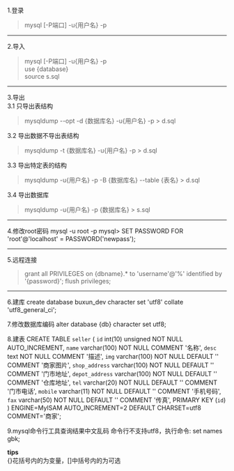 1.登录  
> mysql [-P端口] -u{用户名} -p

-------------------------------------------------------------------------------------------------------
2.导入  
> mysql [-P端口] -u{用户名} -p  
> use {database}  
> source s.sql  

-------------------------------------------------------------------------------------------------------
3.导出  
3.1 只导出表结构  
> mysqldump --opt -d {数据库名} -u{用户名} -p > d.sql  
 
3.2 导出数据不导出表结构  
> mysqldump -t {数据库名} -u{用户名} -p > d.sql  
  
3.3 导出特定表的结构
> mysqldump -u{用户名} -p -B {数据库名} --table {表名} > d.sql  

3.4 导出数据库
> mysqldump -u{用户名} -p {数据库名} > s.sql

-------------------------------------------------------------------------------------------------------
4.修改root密码
mysql -u root -p
mysql> SET PASSWORD FOR 'root'@'localhost' = PASSWORD('newpass');

-------------------------------------------------------------------------------------------------------
5.远程连接
> grant all PRIVILEGES on {dbname}.* to 'username'@'%' identified by '{password}';
> flush privileges;

-------------------------------------------------------------------------------------------------------
6.建库
create database buxun_dev character set 'utf8' collate 'utf8_general_ci';

7.修改数据库编码
alter database {db} character set utf8;

8.建表
CREATE TABLE `seller` (
  `id` int(10) unsigned NOT NULL AUTO_INCREMENT,
  `name` varchar(100) NOT NULL COMMENT '名称',
  `desc` text NOT NULL COMMENT '描述',
  `img` varchar(100) NOT NULL DEFAULT '' COMMENT '商家图片',
  `shop_address` varchar(100) NOT NULL DEFAULT '' COMMENT '门市地址',
  `depot_address` varchar(100) NOT NULL DEFAULT '' COMMENT '仓库地址',
  `tel` varchar(20) NOT NULL DEFAULT '' COMMENT '门市电话',
  `mobile` varchar(11) NOT NULL DEFAULT '' COMMENT '手机号码',
  `fax` varchar(50) NOT NULL DEFAULT '' COMMENT '传真',
  PRIMARY KEY (`id`)
) ENGINE=MyISAM AUTO_INCREMENT=2 DEFAULT CHARSET=utf8 COMMENT='商家';


9.mysql命令行工具查询结果中文乱码
命令行不支持utf8，执行命令: set names gbk;


********************************tips********************************  
{}花括号内的为变量，[]中括号内的为可选